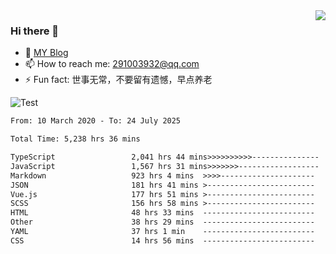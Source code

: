 <img align='right' src='https://github-readme-stats.vercel.app/api?username=niaogege&show_icons=true&theme=radical'/>

### Hi there 👋

- 🌱 [MY Blog](https://bythewayer.com/)
- 📫 How to reach me: 291003932@qq.com
- ⚡ Fun fact:  世事无常，不要留有遗憾，早点养老

![Test](https://github-readme-stats.vercel.app/api/top-langs/?username=niaogege&layout=compact)

<!--START_SECTION:waka-->

```txt
From: 10 March 2020 - To: 24 July 2025

Total Time: 5,238 hrs 36 mins

TypeScript                 2,041 hrs 44 mins>>>>>>>>>>---------------   38.97 %
JavaScript                 1,567 hrs 31 mins>>>>>>>------------------   29.92 %
Markdown                   923 hrs 4 mins  >>>>---------------------   17.62 %
JSON                       181 hrs 41 mins >------------------------   03.47 %
Vue.js                     177 hrs 51 mins >------------------------   03.40 %
SCSS                       156 hrs 58 mins >------------------------   03.00 %
HTML                       48 hrs 33 mins  -------------------------   00.93 %
Other                      38 hrs 29 mins  -------------------------   00.73 %
YAML                       37 hrs 1 min    -------------------------   00.71 %
CSS                        14 hrs 56 mins  -------------------------   00.29 %
```

<!--END_SECTION:waka-->
